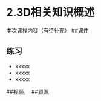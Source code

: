 # 2.3D相关知识概述
本次课程内容（有待补充）
##[课件]()
## 练习
- xxxxx
- xxxxx
- xxxxx

##[视频 <img src="https://raw.githubusercontent.com/TelerikAcademy/Common/master/icons/video.png" height="13">]()
##[資源]()
